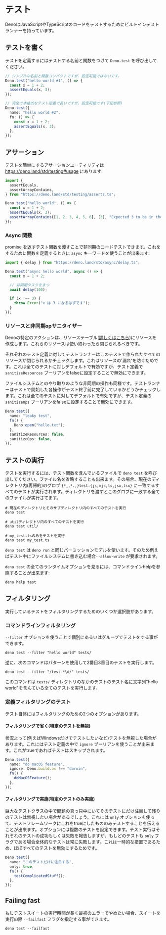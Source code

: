 <!-- # Testing -->
# テスト

<!--
Deno has a built-in test runner that you can use for testing JavaScript or
TypeScript code.
-->
DenoはJavaScriptやTypeScriptのコードをテストするためにビルトインテストランナーを持っています。

<!-- ## Writing tests -->
## テストを書く

<!--
To define a test you need to call `Deno.test` with a name and function to be
tested. There are two styles you can use.
-->
テストを定義するにはテストする名前と関数をつけて `Deno.test` を呼び出してください。

<!--
```ts
// Simple name and function, compact form, but not configurable
Deno.test("hello world #1", () => {
  const x = 1 + 2;
  assertEquals(x, 3);
});

// Fully fledged test definition, longer form, but configurable (see below)
Deno.test({
  name: "hello world #2",
  fn: () => {
    const x = 1 + 2;
    assertEquals(x, 3);
  },
});
```
-->
```ts
// シンプルな名前と関数コンパクトですが、設定可能ではないです。
Deno.test("hello world #1", () => {
  const x = 1 + 2;
  assertEquals(x, 3);
});

// 完全で本格的なテスト定義で長いですが、設定可能です(下記参照)
Deno.test({
  name: "hello world #2",
  fn: () => {
    const x = 1 + 2;
    assertEquals(x, 3);
  },
});
```

<!-- ## Assertions -->
## アサーション

<!--
There are some useful assertion utilities at https://deno.land/std/testing#usage
to make testing easier:
-->
テストを簡単にするアサーションユーティリティは https://deno.land/std/testing#usage にあります:

```ts
import {
  assertEquals,
  assertArrayContains,
} from "https://deno.land/std/testing/asserts.ts";

Deno.test("hello world", () => {
  const x = 1 + 2;
  assertEquals(x, 3);
  assertArrayContains([1, 2, 3, 4, 5, 6], [3], "Expected 3 to be in the array");
});
```

<!-- ### Async functions -->
### Async 関数

<!--
You can also test asynchronous code by passing a test function that returns a
promise. For this you can use the `async` keyword when defining a function:
-->
promise を返すテスト関数を渡すことで非同期のコードテストできます。これをするために関数を定義するときに `async` キーワードを使うことが出来ます:

<!--
```ts
import { delay } from "https://deno.land/std/async/delay.ts";

Deno.test("async hello world", async () => {
  const x = 1 + 2;

  // await some async task
  await delay(100);

  if (x !== 3) {
    throw Error("x should be equal to 3");
  }
});
```
-->
```ts
import { delay } from "https://deno.land/std/async/delay.ts";

Deno.test("async hello world", async () => {
  const x = 1 + 2;

  // 非同期タスクをまつ
  await delay(100);

  if (x !== 3) {
    throw Error("x は 3 になるはずです");
  }
});
```

<!-- ### Resource and async op sanitizers -->
### リソースと非同期opサニタイザー

<!--
Certain actions in Deno create resources in the resource table
([learn more here](./contributing/architecture.md)). These resources should be
closed after you are done using them.
-->
Denoの特定のアクションは、リソーステーブル([詳しくはこちら](./contributing/architecture.md))にリソースを作成します。これらのリソースは使い終わったら閉じられるべきです。

<!--
For each test definition, the test runner checks that all resources created in
this test have been closed. This is to prevent resource 'leaks'. This is enabled
by default for all tests, but can be disabled by setting the `sanitizeResources`
boolean to false in the test definition.
-->
それぞれのテスト定義に対してテストランナーはこのテストで作られたすべてのリソースが閉じられるかチェックします。これはリソースの'漏れ'を防ぐためです。これは全てのテストに対しデフォルトで有効ですが、テスト定義で `sanitizeResources` ブーリアンをfalseに設定することで無効にできます。

<!--
The same is true for async operation like interacting with the filesystem. The
test runner checks that each operation you start in the test is completed before
the end of the test. This is enabled by default for all tests, but can be
disabled by setting the `sanitizeOps` boolean to false in the test definition.
-->
ファイルシステムとのやり取りのような非同期の操作も同様です。テストランナーはテストで開始した各操作がテスト終了前に完了しているかどうかチェックします。これは全てのテストに対してデフォルトで有効ですが、テスト定義の `sanitizeOps` ブーリアンをfalseに設定することで無効にできます。

```ts
Deno.test({
  name: "leaky test",
  fn() {
    Deno.open("hello.txt");
  },
  sanitizeResources: false,
  sanitizeOps: false,
});
```

<!-- ## Running tests -->
## テストの実行

<!--
To run the test, call `deno test` with the file that contains your test
function. You can also omit the file name, in which case all tests in the
current directory (recursively) that match the glob
`{*_,*.,}test.{js,mjs,ts,jsx,tsx}` will be run. If you pass a directory, all
files in the directory that match this glob will be run.
-->
テストを実行するには、テスト関数を含んでいるファイルで `deno test` を呼び出してください。ファイル名を省略することも出来ます。その場合、現在のディレクトリ内(再帰的)のグロブ `{*_,*.,}test.{js,mjs,ts,jsx,tsx}` に一致するすべてのテストが実行されます。ディレクトリを渡すとこのグロブに一致する全てのファイルが実行さてます。

<!--
```shell
# Run all tests in the current directly and all sub-directories
deno test

# Run all tests in the util directory
deno test util/

# Run just my_test.ts
deno test my_test.ts
```
-->
```shell
# 現在のディレクトリとそのサブディレクトリ内のすべてのテストを実行
deno test

# utilディレクトリ内のすべてのテストを実行
deno test util/

# my_test.tsのみをテストを実行
deno test my_test.ts
```

<!--
`deno test` uses the same permission model as `deno run` and therefore will
require, for example, `--allow-write` to write to the file system during
testing.
-->
`deno test` は `deno run` と同じパーミッションモデルを使います。そのため例えばテスト中にファイルシステムに書き込む場合`--allow-write` が要求されます。

<!--
To see all runtime options with `deno test`, you can reference the command line
help:
-->
`deno test` の全てのランタイムオプションを見るには、コマンドラインhelpを参照することが出来ます:

```shell
deno help test
```

<!-- ## Filtering -->
## フィルタリング

<!-- There are a number of options to filter the tests you are running. -->
実行しているテストをフィルタリングするためのいくつか選択肢があります。

<!-- ### Command line filtering -->
### コマンドラインフィルタリング

<!--
Tests can be run individually or in groups using the command line `--filter`
option.
-->
`--filter` オプションを使うことで個別にあるいはグループでテストをする事ができます。

```shell
deno test --filter "hello world" tests/
```

<!--
On the flip side, the following command uses a pattern and will run the second
and third tests.
-->
逆に、次のコマンドはパターンを使用して2番目3番目のテストを実行します。

```shell
deno test --filter "/test-*\d/" tests/
```

<!--
This command will run any test which contains the string "hello world" in its
test name for tests found within files in the `tests/` directory.
-->
このコマンドは `tests/` ディレクトリのなかのテストのテスト名に文字列"hello world"を含んている全てのテストを実行します。

<!-- ### Test definition filtering -->
### 定義フィルタリングのテスト

<!-- Within the tests themselves, you have two options for filtering. -->
テスト自体にはフィルタリングのための2つのオプションがあります。

<!-- #### Filtering out (Ignoring these tests) -->
#### フィルタリングで省く(特定のテストを無視)

<!--
Sometimes you want to ignore tests based on some sort of condition (for example
you only want a test to run on Windows). For this you can use the `ignore`
boolean in the test definition. If it is set to true the test will be skipped.
-->
状況よって(例えばWindowsだけでテストしたいなど)テストを無視した場合があります。これにはテスト定義の中で `ignore` ブーリアンを使うことが出来ます。これがtrueであればテストはスキップされます。

```ts
Deno.test({
  name: "do macOS feature",
  ignore: Deno.build.os !== "darwin",
  fn() {
    doMacOSFeature();
  },
});
```

<!-- #### Filtering in (Only run these tests) -->
#### フィルタリングで実施(特定のテストのみ実施)

<!--
Sometimes you may be in the middle of a problem within a large test class and
you would like to focus on just that test and ignore the rest for now. For this
you can use the `only` option to tell the test framework to only run tests with
this set to true. Multiple tests can set this option. While the test run will
report on the success or failure of each test, the overall test run will always
fail if any test is flagged with `only`, as this is a temporary measure only
which disables nearly all of your tests.
-->
巨大なテストクラスの中で問題の真っ只中にいてそのテストにだけ注目して残りのテストは無視したい場合があるでしょう。これには `only` オプションを使って、テストフレームワークにこれをtrueにしたもののみテストすることを伝えることが出来ます。オプションには複数のテストを設定できます。テスト実行はそれぞれのテストの成功もしくは失敗を報告しますが、もしどのテストも `only` フラグである場合全体的なテストは常に失敗します。これは一時的な措置であるため、ほぼすべてのテストを無効にするためです。

<!--
```ts
Deno.test({
  name: "Focus on this test only",
  only: true,
  fn() {
    testComplicatedStuff();
  },
});
```
-->
```ts
Deno.test({
  name: "このテストだけに注目する",
  only: true,
  fn() {
    testComplicatedStuff();
  },
});
```

## Failing fast

<!--
If you have a long running test suite and wish for it to stop on the first
failure, you can specify the `--failfast` flag when running the suite.
-->
もしテストスイートの実行時間が長く最初のエラーでやめたい場合、スイートを実行の際 `--failfast` フラグを指定する事ができます。

```shell
deno test --failfast
```
